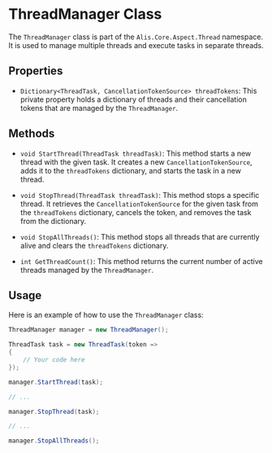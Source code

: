 # ThreadManager Class

The `ThreadManager` class is part of the `Alis.Core.Aspect.Thread` namespace. It is used to manage multiple threads and
execute tasks in separate threads.

## Properties

- `Dictionary<ThreadTask, CancellationTokenSource> threadTokens`: This private property holds a dictionary of threads
  and their cancellation tokens that are managed by the `ThreadManager`.

## Methods

- `void StartThread(ThreadTask threadTask)`: This method starts a new thread with the given task. It creates a
  new `CancellationTokenSource`, adds it to the `threadTokens` dictionary, and starts the task in a new thread.

- `void StopThread(ThreadTask threadTask)`: This method stops a specific thread. It retrieves
  the `CancellationTokenSource` for the given task from the `threadTokens` dictionary, cancels the token, and removes
  the task from the dictionary.

- `void StopAllThreads()`: This method stops all threads that are currently alive and clears the `threadTokens`
  dictionary.

- `int GetThreadCount()`: This method returns the current number of active threads managed by the `ThreadManager`.

## Usage

Here is an example of how to use the `ThreadManager` class:

```csharp
ThreadManager manager = new ThreadManager();

ThreadTask task = new ThreadTask(token =>
{
    // Your code here
});

manager.StartThread(task);

// ...

manager.StopThread(task);

// ...

manager.StopAllThreads();